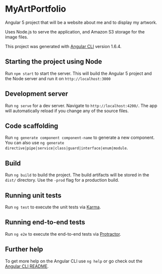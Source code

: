 # MyArtPortfolio

Angular 5 project that will be a website about me and to display my artwork.

Uses Node.js to serve the application, and Amazon S3 storage for the image files. 


This project was generated with [Angular CLI](https://github.com/angular/angular-cli) version 1.6.4.

## Starting the project using Node

Run `npm start` to start the server. This will build the Angular 5 project and the Node server and run it on `http://localhost:3000`

## Development server

Run `ng serve` for a dev server. Navigate to `http://localhost:4200/`. The app will automatically reload if you change any of the source files.

## Code scaffolding

Run `ng generate component component-name` to generate a new component. You can also use `ng generate directive|pipe|service|class|guard|interface|enum|module`.

## Build

Run `ng build` to build the project. The build artifacts will be stored in the `dist/` directory. Use the `-prod` flag for a production build.

## Running unit tests

Run `ng test` to execute the unit tests via [Karma](https://karma-runner.github.io).

## Running end-to-end tests

Run `ng e2e` to execute the end-to-end tests via [Protractor](http://www.protractortest.org/).

## Further help

To get more help on the Angular CLI use `ng help` or go check out the [Angular CLI README](https://github.com/angular/angular-cli/blob/master/README.md).
